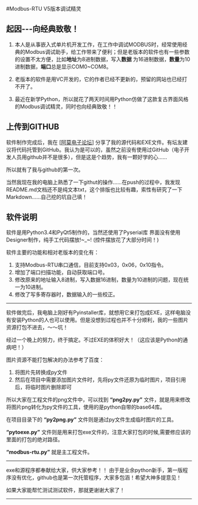 #Modbus-RTU V5版本调试精灵
## 起因---向经典致敬！

1. 本人是从事嵌入式单片机开发工作，在工作中调试MODBUS时，经常使用经典的Modbus调试助手，给工作带来了便利；但是老版本的软件也有一些参数的设置不太方便，比如**地址**为8进制数据，写入**数据** 为16进制数据，**数量**为10进制数据，**端口**总是显示COM0~COM8。

2. 老版本的软件是用VC开发的，它的作者已经不更新的，预留的网站也已经打不开了。

3. 最近在新学Python，所以就花了两天时间用Python仿做了这款复古界面风格的Modbus调试精灵，同时也向经典致敬！！

## 上传到GITHUB

软件制作完成后，我在 [[阿莫电子论坛](https://www.amobbs.com/thread-5685530-1-1.html)] 分享了我的源代码和EXE文件。有坛友建议将代码托管到GitHub。我认为是可以的，虽然之前没有使用过GitHub（电子开发人员用github并不是很多），但是这是个趋势，我有一颗好学的心......

所以就有了我与github的第一次。

当然我现在我的电脑上熟悉了一下githut的操作......在push的过程中，我发现README.md文档还不是纯文本txt，这个排版也比较有趣，索性有研究了一下Markdown......自己挖的坑自己填！

## 软件说明 ##
软件是用Python3.4和PyQt5制作的，当然还使用了Pyserial库
界面没有使用Designer制作，纯手工代码摆放!~_~! (控件摆放花了大部分时间！)

软件主要的功能和相对老版本的变化有：

1. 支持Modbus-RTU串口通信，目前支持0x03，0x06，0x10指令。
2. 增加了端口扫描功能，自动获取端口号。
3. 修改原来的地址输入8进制，写入数据16进制，数量为10进制的问题，现在统一为10进制。
4. 修改了写多寄存器时，数据输入的一些校正。

---

软件做完后，我电脑上刚好有Pyinstaller库，就想用它来打包成EXE，这样电脑没有安装Python的人也可以使用。但是没想到过程也并不十分顺利，我的一些图片资源打包不进去，～～坑！

经过一个晚上的努力，终于搞定。不过EXE的体积好大！（这应该是Python的通病吧！）

图片资源不能打包解决的办法参考了百度：

1. 将图片先转换成py文件
2. 然后在项目中需要添加图片文件时，先将py文件还原为临时图片，项目引用后，将临时图片删除即可

所以大家在工程文件的png文件中，可以找到 **“png2py.py”** 文件，就是用来修改将图片png转化为py文件的工具，使用的是python自带的base64库。

在项目目录下的 **“py2png.py”** 文件则是通过py文件生成临时图片的工具。

**“pytoexe.py”** 文件则是用来打包exe文件的，注意大家打包的时候,需要修应该的里面的打包的绝对路径。

**“modbus-rtu.py”** 就是主工程文件。

----------

exe和源程序都奉献给大家，供大家参考！！
由于是业余python新手，第一版程序没有优化，github也是第一次托管程序，大家多包涵！希望大神多提意见！

如果大家能帮忙测试测试软件，那就更谢谢大家了！

----------

